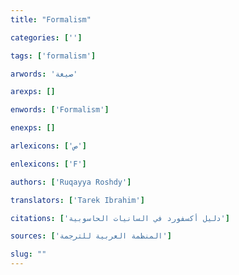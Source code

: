 ```yaml
---
title: "Formalism"

categories: ['']

tags: ['formalism']

arwords: 'صيغة'

arexps: []

enwords: ['Formalism']

enexps: []

arlexicons: ['ص']

enlexicons: ['F']

authors: ['Ruqayya Roshdy']

translators: ['Tarek Ibrahim']

citations: ['دليل أكسفورد في السانيات الحاسوبية']

sources: ['المنظمة العربية للترجمة']

slug: ""
---
```

